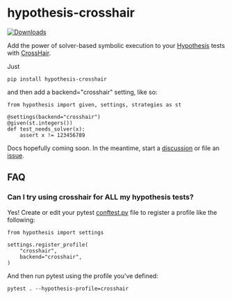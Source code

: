 # hypothesis-crosshair

[![Downloads](https://pepy.tech/badge/hypothesis-crosshair)](https://pepy.tech/project/hypothesis-crosshair)


Add the power of solver-based symbolic execution to your
[Hypothesis](https://hypothesis.readthedocs.io/en/latest/index.html)
tests with
[CrossHair](https://github.com/pschanely/CrossHair).

Just 
```
pip install hypothesis-crosshair
```

and then add a backend="crosshair" setting, like so:

```
from hypothesis import given, settings, strategies as st

@settings(backend="crosshair")
@given(st.integers())
def test_needs_solver(x):
    assert x != 123456789
```


Docs hopefully coming soon. In the meantime, start a
[discussion](https://github.com/pschanely/hypothesis-crosshair/discussions)
or file an [issue](https://github.com/pschanely/hypothesis-crosshair/issues).


## FAQ

### Can I try using crosshair for ALL my hypothesis tests?

Yes! Create or edit your pytest
[conftest.py](https://docs.pytest.org/en/7.1.x/reference/fixtures.html#conftest-py-sharing-fixtures-across-multiple-files)
file to register a profile like the following:

```
from hypothesis import settings

settings.register_profile(
    "crosshair",
    backend="crosshair",
)
```

And then run pytest using the profile you've defined:
```
pytest . --hypothesis-profile=crosshair 
```

